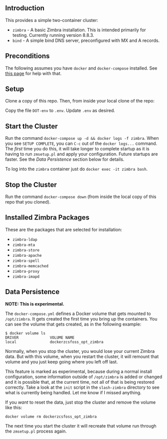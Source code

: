 ## Introduction

This provides a simple two-container cluster:

- `zimbra` - A basic Zimbra installation. This is intended primarily for testing.  Currently running version 8.8.3.
- `bind` - A simple bind DNS server, preconfigured with MX and A records.

## Preconditions

The following assumes you have `docker` and `docker-compose` installed.  See [this page](https://github.com/Zimbra/docker-zcs-dev-machine) for help with that.


## Setup

Clone a copy of this repo. Then, from inside your local clone of the repo:

Copy the file `DOT-env` to `.env`.  Update `.env` as desired.

## Start the Cluster

Run the command `docker-compose up -d && docker logs -f zimbra`. When you see `SETUP COMPLETE`, you can `C-c` out of the `docker logs...` command. The _first_ time you do this, it will take longer to complete startup as it is having to run `zmsetup.pl` and apply your configuration.  Future startups are faster.  See the _Data Persistence_ section below for details.

To log into the `zimbra` container just do `docker exec -it zimbra bash`.

## Stop the Cluster

Run the command `docker-compose down` (from inside the local copy of this repo that you cloned).

## Installed Zimbra Packages

These are the packages that are selected for installation:

- `zimbra-ldap`
- `zimbra-mta`
- `zimbra-store`
- `zimbra-apache`
- `zimbra-spell`
- `zimbra-memcached`
- `zimbra-proxy`
- `zimbra-imapd`

## Data Persistence

**NOTE: This is experimental.**

The `docker-compose.yml` defines a Docker volume that gets mounted to `/opt/zimbra`.  It gets created the first time you bring up the containers.  You can see the volume that gets created, as in the following example:

    $ docker volume ls
    DRIVER              VOLUME NAME
    local               dockerzcsfoss_opt_zimbra

Normally, when you stop the cluster, you would lose your current Zimbra data. But with this volume, when you restart the cluster, it will remount that volume and you just keep going where you left off last.

This feature is marked as experimental, because during a normal install configuration, some information outside of `/opt/zimbra` is added or changed and it is possible that, at the current time, not all of that is being restored correctly.  Take a look at the `init` script in the `slash-zimbra` directory to see what is currently being handled.  Let me know if I missed anything.

If you _want_ to reset the data, just stop the cluster and remove the volume like this:

	docker volume rm dockerzcsfoss_opt_zimbra

The next time you start the cluster it will recreate that volume run through the `zmsetup.pl` process again.


